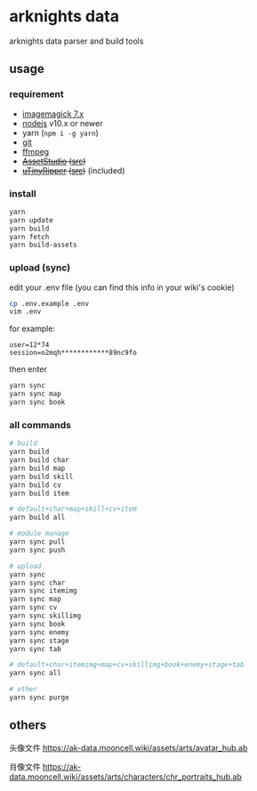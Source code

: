 # arknights data

arknights data parser and build tools

## usage

### requirement

- [imagemagick 7.x](https://imagemagick.org/script/download.php)
- [nodejs](https://nodejs.org/en/) v10.x or newer
- yarn (`npm i -g yarn`)
- [git](https://git-scm.com/downloads)
- [ffmpeg](http://ffmpeg.org/download.html)
- <s>[AssetStudio](https://ci.appveyor.com/project/Perfare/assetstudio/branch/master/artifacts) ([src](https://github.com/Perfare/AssetStudio))</s>
- <s>[uTinyRipper](https://sourceforge.net/projects/utinyripper/files/) ([src](https://github.com/mafaca/UtinyRipper))</s> (included)

### install

```bash
yarn
yarn update
yarn build
yarn fetch
yarn build-assets
```

### upload (sync)

edit your .env file (you can find this info in your wiki's cookie)

```bash
cp .env.example .env
vim .env
```

for example:
```
user=12*74
session=o2mqh************89nc9fo
```

then enter
```bash
yarn sync
yarn sync map
yarn sync book
```

### all commands
```bash
# build
yarn build
yarn build char
yarn build map
yarn build skill
yarn build cv
yarn build item

# default+char+map+skill+cv+item
yarn build all

# module manage
yarn sync pull
yarn sync push

# upload
yarn sync
yarn sync char
yarn sync itemimg
yarn sync map
yarn sync cv
yarn sync skillimg
yarn sync book
yarn sync enemy
yarn sync stage
yarn sync tab

# default+char+itemimg+map+cv+skillimg+book+enemy+stage+tab
yarn sync all

# other
yarn sync purge

```


## others

头像文件
https://ak-data.mooncell.wiki/assets/arts/avatar_hub.ab

肖像文件
https://ak-data.mooncell.wiki/assets/arts/characters/chr_portraits_hub.ab
